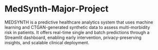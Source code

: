 # MedSynth-Major-Project
MEDSYNTH is a predictive healthcare analytics system that uses machine learning and CTGAN-generated synthetic data to assess multi-morbidity risk in patients. It offers real-time single and batch predictions through a Streamlit dashboard, enabling early intervention, privacy-preserving insights, and scalable clinical deployment.
